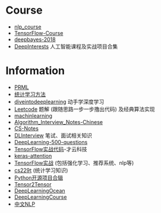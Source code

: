 # Course
- [nlp_course](https://github.com/yandexdataschool/nlp_course)
- [TensorFlow-Course](https://github.com/open-source-for-science/TensorFlow-Course)
- [deepbayes-2018](https://github.com/bayesgroup/deepbayes-2018)
- [DeepInterests](https://github.com/Honlan/DeepInterests) 人工智能课程及实战项目合集

# Information
- [PRML](https://github.com/PRML/PRMLT)
- [统计学习方法](https://github.com/fengdu78/lihang-code)
- [diveintodeeplearning](https://github.com/diveintodeeplearning/d2l-en) 动手学深度学习
- [Leetcode](https://github.com/apachecn/awesome-algorithm) 题解 (跟随思路一步一步撸出代码) 及经典算法实现
- [machinlearning](https://github.com/lovesoft5/ml)
- [Algorithm_Interview_Notes-Chinese](https://github.com/imhuay/Algorithm_Interview_Notes-Chinese)
- [CS-Notes](https://github.com/CyC2018/CS-Notes)
- [DLInterview](https://github.com/ShanghaiTechAIClub/DLInterview) 笔试、面试相关知识
- [DeepLearning-500-questions](https://github.com/scutan90/DeepLearning-500-questions)
- [TensorFlow实战代码](https://github.com/caicloud/tensorflow-tutorial)-才云科技
- [keras-attention](https://github.com/datalogue/keras-attention)
- [TensorFlow实战](https://github.com/princewen/tensorflow_practice) (包括强化学习、推荐系统、nlp等)
- [cs229t](https://github.com/percyliang/cs229t/blob/master/lectures/notes.pdf) (统计学习知识)
- [Python开源项目合辑](https://github.com/mahmoud/awesome-python-applications)
- [Tensor2Tensor](https://github.com/tensorflow/tensor2tensor)
- [DeepLearningOcean](https://github.com/osforscience/deep-learning-ocean)
- [DeepLearningCourse](https://github.com/kmario23/deep-learning-drizzle)
- [中文NLP](https://github.com/crownpku/Awesome-Chinese-NLP)
